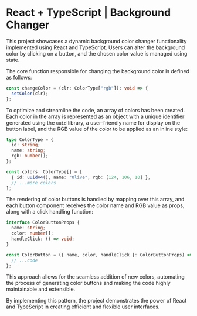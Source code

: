 # React + TypeScript | Background Changer

This project showcases a dynamic background color changer functionality implemented using React and TypeScript. Users can alter the background color by clicking on a button, and the chosen color value is managed using state.

The core function responsible for changing the background color is defined as follows:

```typescript
const changeColor = (clr: ColorType["rgb"]): void => {
  setColor(clr);
};
```

To optimize and streamline the code, an array of colors has been created. Each color in the array is represented as an object with a unique identifier generated using the `uuid` library, a user-friendly name for display on the button label, and the RGB value of the color to be applied as an inline style:

```typescript
type ColorType = {
  id: string;
  name: string;
  rgb: number[];
};

const colors: ColorType[] = [
  { id: uuidv4(), name: "Olive", rgb: [124, 106, 10] },
  // ...more colors
];
```

The rendering of color buttons is handled by mapping over this array, and each button component receives the color name and RGB value as props, along with a click handling function:

```typescript
interface ColorButtonProps {
  name: string;
  color: number[];
  handleClick: () => void;
}

const ColorButton = ({ name, color, handleClick }: ColorButtonProps) => {
  // ...code
};
```

This approach allows for the seamless addition of new colors, automating the process of generating color buttons and making the code highly maintainable and extensible.

By implementing this pattern, the project demonstrates the power of React and TypeScript in creating efficient and flexible user interfaces.
